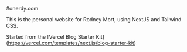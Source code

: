 #onerdy.com

This is the personal website for Rodney Mort, using NextJS and Tailwind CSS.

Started from the [Vercel Blog Starter Kit] (https://vercel.com/templates/next.js/blog-starter-kit)
